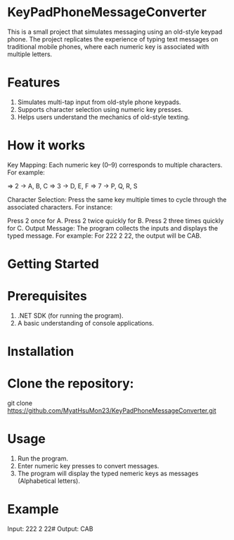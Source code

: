 # KeyPadPhoneMessageConverter
This is a small project that simulates messaging using an old-style keypad phone. 
The project replicates the experience of typing text messages on traditional mobile phones, where each numeric key is associated with multiple letters.

# Features
1) Simulates multi-tap input from old-style phone keypads.
2) Supports character selection using numeric key presses.
3) Helps users understand the mechanics of old-style texting.

# How it works
Key Mapping: Each numeric key (0–9) corresponds to multiple characters. 
For example:

=> 2 → A, B, C
=> 3 → D, E, F
=> 7 → P, Q, R, S

Character Selection: Press the same key multiple times to cycle through the associated characters. 
For instance:

Press 2 once for A.
Press 2 twice quickly for B.
Press 2 three times quickly for C.
Output Message: The program collects the inputs and displays the typed message.
For example: For 222 2 22, the output will be CAB.

# Getting Started
# Prerequisites

1) .NET SDK (for running the program).
2) A basic understanding of console applications.

# Installation
# Clone the repository:
git clone https://github.com/MyatHsuMon23/KeyPadPhoneMessageConverter.git

# Usage
1) Run the program.
2) Enter numeric key presses to convert messages.
3) The program will display the typed nemeric keys as messages (Alphabetical letters).

# Example
Input: 222 2 22#
Output: CAB


